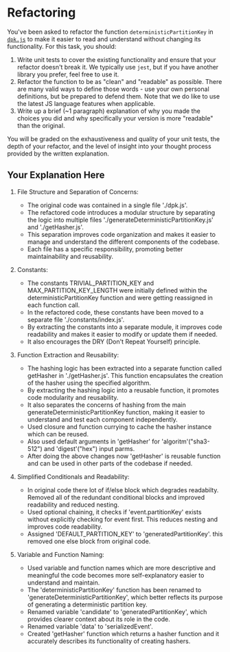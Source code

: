 # Refactoring

You've been asked to refactor the function `deterministicPartitionKey` in [`dpk.js`](dpk.js) to make it easier to read and understand without changing its functionality. For this task, you should:

1. Write unit tests to cover the existing functionality and ensure that your refactor doesn't break it. We typically use `jest`, but if you have another library you prefer, feel free to use it.
2. Refactor the function to be as "clean" and "readable" as possible. There are many valid ways to define those words - use your own personal definitions, but be prepared to defend them. Note that we do like to use the latest JS language features when applicable.
3. Write up a brief (~1 paragraph) explanation of why you made the choices you did and why specifically your version is more "readable" than the original.

You will be graded on the exhaustiveness and quality of your unit tests, the depth of your refactor, and the level of insight into your thought process provided by the written explanation.

## Your Explanation Here

1. File Structure and Separation of Concerns:
    - The original code was contained in a single file './dpk.js'. 
    - The refactored code introduces a modular structure by separating the logic into multiple files './generateDeterministicPartitionKey.js' and './getHasher.js'.
    - This separation improves code organization and makes it easier to manage and understand the different components of the codebase. 
    - Each file has a specific responsibility, promoting better maintainability and reusability.

2. Constants:
    - The constants TRIVIAL_PARTITION_KEY and MAX_PARTITION_KEY_LENGTH were initially defined within the deterministicPartitionKey function and were getting reassigned in each function call. 
    - In the refactored code, these constants have been moved to a separate file './constants/index.js'.
    - By extracting the constants into a separate module, it improves code readability and makes it easier to modify or update them if needed. 
    - It also encourages the DRY (Don't Repeat Yourself) principle.

3. Function Extraction and Reusability:
    - The hashing logic has been extracted into a separate function called getHasher in './getHasher.js'. This function encapsulates the creation of the hasher using the specified algorithm.
    - By extracting the hashing logic into a reusable function, it promotes code modularity and reusability. 
    - It also separates the concerns of hashing from the main generateDeterministicPartitionKey function, making it easier to understand and test each component independently.
    - Used closure and function currying to cache the hasher instance which can be reused.    
    - Also used default arguments in 'getHasher' for 'algoritm'("sha3-512") and 'digest'("hex") input parms.
    - After doing the above changes now 'getHasher' is reusable function and can be used in other parts of the codebase if needed.

4. Simplified Conditionals and Readability:
    - In original code there lot of if/else block which degrades readabilty. Removed all of the redundant conditional blocks and improved readability and reduced nesting.
    - Used optional chaining, it checks if 'event.partitionKey' exists without explicitly checking for event first. This reduces nesting and improves code readability.
    - Assigned 'DEFAULT_PARTITION_KEY' to 'generatedPartitionKey'. this removed one else block from original code.

5. Variable and Function Naming:
    - Used variable and function names which are more descriptive and meaningful the code becomes more self-explanatory easier to understand and maintain.
    - The 'deterministicPartitionKey' function has been renamed to 'generateDeterministicPartitionKey', which better reflects its purpose of generating a deterministic partition key.
    - Renamed variable 'candidate' to 'generatedPartitionKey', which provides clearer context about its role in the code.
    - Renamed variable 'data' to 'serializedEvent'.
    - Created 'getHasher' function which returns a hasher function and it accurately describes its functionality of creating hashers.

